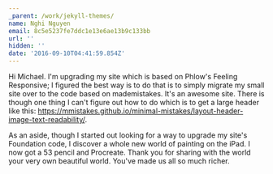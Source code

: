 ```yaml
---
_parent: /work/jekyll-themes/
name: Nghi Nguyen
email: 8c5e5237fe7ddc1e13e6ae13b9c133bb
url: ''
hidden: ''
date: '2016-09-10T04:41:59.854Z'
---
```


Hi Michael. I'm upgrading my site which is based on Phlow's Feeling Responsive; I figured the best way is to do that is to simply migrate my small site over to the code based on mademistakes. It's an awesome site. There is though one thing I can't figure out how to do which is to get a large header like this: https://mmistakes.github.io/minimal-mistakes/layout-header-image-text-readability/.

As an aside, though I started out looking for a way to upgrade my site's Foundation code, I discover a whole new world of painting on the iPad. I now got a 53 pencil and Procreate. Thank you for sharing with the world your very own beautiful world. You've made us all so much richer.
